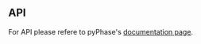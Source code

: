 ## API

For API please refere to pyPhase's [documentation page](https://pythonphase.readthedocs.io/en/latest/index.html).